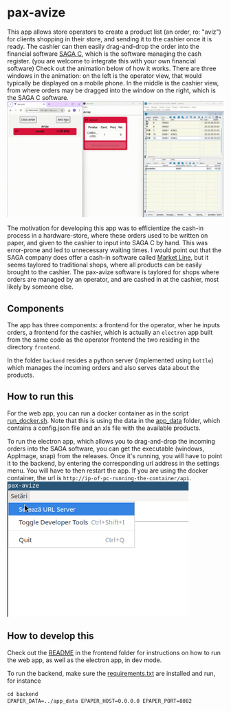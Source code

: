 # pax-avize

This app allows store operators to create a product list (an order, ro: "aviz") for clients shopping in their store, and sending it to the
cashier once it is ready. The cashier can then easily drag-and-drop the order into the financial software [SAGA C](https://www.sagasoft.ro/saga-c.php),
which is the software managing the cash register. (you are welcome to integrate this with your own financial software)
Check out the animation below of how it works. There are three windows in the animation: on the left is the operator view, that would typically be displayed on a mobile phone. In the middle is the cashier view, from where orders may be dragged into the window on the right, which is the  SAGA C software.
![animation](doc/sample_workflow.gif)

The motivation for developing this app was to efficientize the cash-in process in a hardware-store, where
these orders used to be written on paper, and given to the cashier to input into SAGA C by hand. This was error-prone
and led to unnecessary waiting times. I would point out that the SAGA company does offer a cash-in software called [Market Line](https://www.sagasoft.ro/MarketLine.php), but it seems taylored to traditional shops, where all products can be easily brought to the cashier. The pax-avize software is taylored for shops where orders are managed by an operator, and are cashed in at the cashier, most likely by someone else.

## Components

The app has three components: a frontend for the operator, wher he inputs orders, a frontend for the cashier, which is actually
an `electron` app built from the same code as the operator frontend the two residing in the directory `frontend`.

In the folder `backend` resides a python server (implemented using `bottle`) which manages the incoming orders and also serves
data about the products.

## How to run this
For the web app, you can run a docker container as in the script [run_docker.sh](run_docker.sh). Note that this is using the data in the [app_data](app_data) folder, which contains a config.json file and an xls file with the available products.

To run the electron app, which allows you to drag-and-drop the incoming orders into the SAGA software, you can get the executable (windows, AppImage, snap) from the releases. Once it's running, you will have to point it to the backend, by entering the corresponding url address in the settings menu. You will have to then restart the app. If you are using the docker container, the url is `http://ip-of-pc-running-the-container/api`. 
![settings](doc/settings.png)

## How to develop this
Check out the [README](frontend/README.md) in the frontend folder for instructions on how to run the web app, as well as the electron app, in dev mode.

To run the backend, make sure the [requirements.txt](backend/requirements.txt) are installed and run, for instance

```
cd backend
EPAPER_DATA=../app_data EPAPER_HOST=0.0.0.0 EPAPER_PORT=8082
```